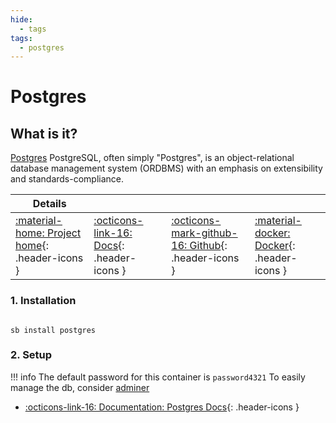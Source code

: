 ```yaml
---
hide:
  - tags
tags:
  - postgres
---
```


# Postgres

## What is it?

[Postgres](https://www.postgresql.org/) PostgreSQL, often simply "Postgres", is an object-relational database management system (ORDBMS) with an emphasis on extensibility and standards-compliance.

| Details     |             |             |             |
|-------------|-------------|-------------|-------------|
| [:material-home: Project home](https://www.postgresql.org/){: .header-icons } | [:octicons-link-16: Docs](https://www.postgresql.org/docs/12/index.html){: .header-icons } | [:octicons-mark-github-16: Github](https://github.com/postgres/postgres/tree/REL_12_STABLE){: .header-icons } | [:material-docker: Docker](https://hub.docker.com/_/postgres){: .header-icons }|

### 1. Installation

``` shell

sb install postgres

```

### 2. Setup

!!! info
    The default password for this container is `password4321`
    To easily manage the db, consider [adminer](../sandbox/apps/adminer.md)

- [:octicons-link-16: Documentation: Postgres Docs](https://www.postgresql.org/docs/12/index.html){: .header-icons }
